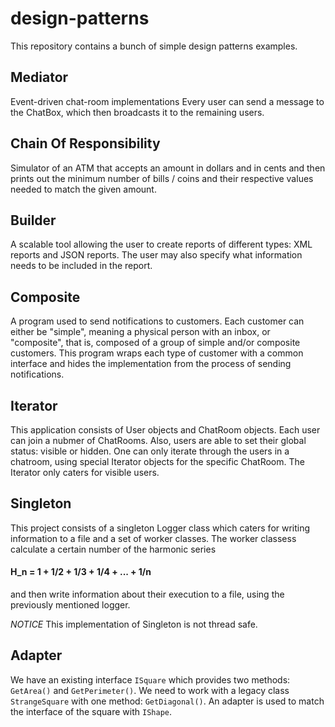 # design-patterns
This repository contains a bunch of simple design patterns examples.

## Mediator
Event-driven chat-room implementations
Every user can send a message to the ChatBox, which then broadcasts it to the remaining users.

## Chain Of Responsibility
Simulator of an ATM that accepts an amount in dollars and in cents and then prints out the minimum
number of bills / coins and their respective values needed to match the given amount.

## Builder
A scalable tool allowing the user to create reports of different types: XML reports and JSON reports.
The user may also specify what information needs to be included in the report.

## Composite
A program used to send notifications to customers. Each customer can either be "simple", meaning a physical person with an inbox, or "composite",
that is, composed of a group of simple and/or composite customers.
This program wraps each type of customer with a common interface and hides the implementation from the process of sending notifications.

## Iterator
This application consists of User objects and ChatRoom objects. Each user can join a nubmer of ChatRooms. Also, users are able to set their
global status: visible or hidden.
One can only iterate through the users in a chatroom, using special Iterator objects for the specific ChatRoom.
The Iterator only caters for visible users.

## Singleton
This project consists of a singleton Logger class which caters for writing information to a file and a set of worker classes.
The worker classess calculate a certain number of the harmonic series
#### H_n = 1 + 1/2 + 1/3 + 1/4 + ... + 1/n
and then write information about their execution
to a file, using the previously mentioned logger.

*NOTICE* This implementation of Singleton is not thread safe.

## Adapter
We have an existing interface `ISquare` which provides two methods: `GetArea()` and `GetPerimeter()`. We need to work with
a legacy class `StrangeSquare` with one method: `GetDiagonal()`.
An adapter is used to match the interface of the square with `IShape`.